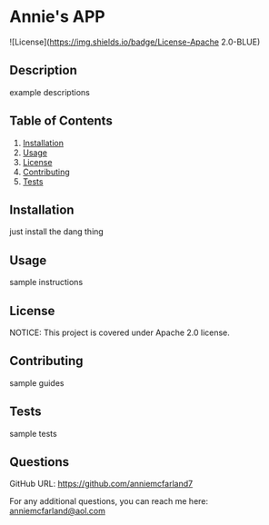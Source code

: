 # Annie's APP

![License](https://img.shields.io/badge/License-Apache 2.0-BLUE)

## Description
example descriptions

## Table of Contents
1. [Installation](#Installation)
1. [Usage](#Usage)
1. [License](#License)
1. [Contributing](#Contributing)
1. [Tests](#Tests)

## Installation
just install the dang thing

## Usage
sample instructions

## License
NOTICE: This project is covered under Apache 2.0 license.

## Contributing
sample guides

## Tests
sample tests

## Questions
GitHub URL: https://github.com/anniemcfarland7

For any additional questions, you can reach me here: anniemcfarland@aol.com